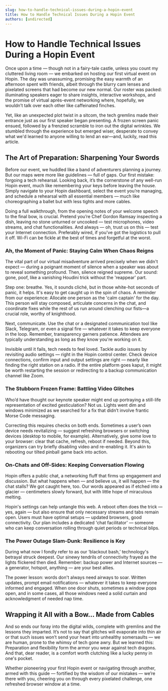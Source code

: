 ```yaml
---
slug: how-to-handle-technical-issues-during-a-hopin-event
title: How to Handle Technical Issues During a Hopin Event
authors: [undirected]
---
```



# How to Handle Technical Issues During a Hopin Event

Once upon a time — though not in a fairy-tale castle, unless you count my cluttered living room — we embarked on hosting our first virtual event on Hopin. The day was unassuming, promising the easy warmth of an afternoon spent with friends, albeit through the blurry cam lenses and pixelated screens that had become our new normal. Our roster was packed: illuminating speakers eager to share insights, interactive workshops, and the promise of virtual après-event networking where, hopefully, we wouldn’t talk over each other like caffeinated finches.

Yet, like an unexpected plot twist in a sitcom, the tech gremlins made their entrance just as our first speaker began presenting. A frozen screen panic ensued, followed by a frenzied scramble to iron out the digital wrinkles. We stumbled through the experience but emerged wiser, desperate to convey what we'd learned to anyone willing to lend an ear—and, luckily, read this article.

## The Art of Preparation: Sharpening Your Swords

Before our event, we huddled like a band of adventurers planning a journey. But our maps were more like guidelines — full of gaps. Our first mistake: forgoing a tech rehearsal. Looking back, it’s the cornerstone of any well-run Hopin event, much like remembering your keys before leaving the house. Simply navigate to your Hopin dashboard, select the event you’re managing, and schedule a rehearsal with all essential members — much like choreographing a ballet but with less tights and more cables.

Doing a full walkthrough, from the opening notes of your welcome speech to the final bow, is crucial. Pretend you’re Chef Gordon Ramsay inspecting a dish, leaving no stone unturned or uncooked — test microphones, video streams, and chat functionalities. And always — oh, trust us on this — test your Internet connection. Preferably wired, if you've got the logistics to pull it off. Wi-Fi can be fickle at the best of times and forgetful at the worst.

### Ah, the Moment of Panic: Staying Calm When Chaos Reigns

The vital part of our virtual misadventure arrived precisely when we didn't expect — during a poignant moment of silence when a speaker was about to reveal something profound. Then, silence reigned supreme. Our sound: gone, poof, like a vanishing Houdini trick without the 'reappear' part. 

Step one: breathe. Yes, it sounds cliché, but in those white-hot seconds of panic, it helps. It's easy to get caught up in the spin of chaos. A reminder from our experience: Allocate one person as the 'calm captain' for the day. This person will stay composed, articulate concerns in the chat, and coordinate fixes while the rest of us run around clenching our fists—a crucial role, worthy of knighthood.

Next, communicate. Use the chat or a designated communication tool like Slack, Telegram, or even a signal fire — whatever it takes to keep everyone in the loop. Remember, transparency garners patience. Attendees are typically understanding as long as they know you're working on it.

Invisible until it fails, tech needs to feel loved. Tackle audio issues by revisiting audio settings — right in the Hopin control center. Check device connections, confirm input and output settings are right — nearly like finding the right station on a radio. If the entire platform goes kaput, it might be worth restarting the session or redirecting to a backup communication channel like Zoom.

### The Stubborn Frozen Frame: Battling Video Glitches

Who’d have thought our keynote speaker might end up portraying a still-life representation of excited gesticulation? Not us. Lights went dim and windows minimized as we searched for a fix that didn’t involve frantic Morse Code messaging.

Correcting this requires checks on both ends. Sometimes a user’s own device needs revitalizing — suggest refreshing browsers or switching devices (desktop to mobile, for example). Alternatively, give some love to your browser: clear that cache, refresh, reboot if needed. Beyond this, organizers can try briefly disabling video and re-enabling it. It's akin to rebooting our tilted pinball game back into action.

### On-Chats and Off-Sides: Keeping Conversation Flowing

Hopin offers a public chat, a networking fluff that firms up engagement and discussion. But what happens when — and believe us, it will happen — the chat stalls? We got caught here, too. Our words appeared as if etched into a glacier — centimeters slowly forward, but with little hope of miraculous melting.

Hopin's settings can help untangle this web. A reboot often does the trick — yes, again — but also ensure that only necessary streams and tabs remain open. Users must have optimal setups — updated browsers, good connectivity. Our plan includes a dedicated 'chat facilitator' — someone who can keep conversation rolling through quiet periods or technical blips.

### The Power Outage Slam-Dunk: Resilience is Key

During what now I fondly refer to as our ‘blackout bash,’ technology's betrayal struck deepest. Our sinewy tendrils of connectivity frayed as the lights flickered then died. Remember: backup power and Internet sources — a generator, hotspot, anything — are your best allies.

The power lesson: words don't always need airways to soar. Written updates, prompt email notifications — whatever it takes to keep everyone informed and engaged. When one door shuts, sometimes a window pops open, and in some cases, all those windows need a solid curtain and acknowledgment of needed nap time.

## Wrapping it All with a Bow... Made from Cables

And so ends our foray into the digital wilds, complete with gremlins and the lessons they imparted. It’s not to say that glitches will evaporate into thin air or that such issues won’t send your heart into unhealthy somersaults — we are human, prone to the whimsy of tech gone awry. But we learned this: Preparation and flexibility form the armor you wear against tech dragons. And that, dear reader, is a comfort worth clutching like a lucky penny in one's pocket.

Whether pioneering your first Hopin event or navigating through another, armed with this guide — fortified by the wisdom of our mistakes — we’re there with you, cheering you on through every pixelated challenge, one refreshed browser window at a time.